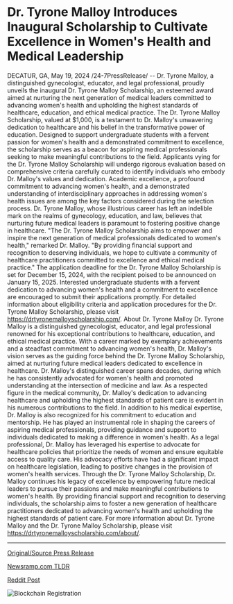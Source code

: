 # Dr. Tyrone Malloy Introduces Inaugural Scholarship to Cultivate Excellence in Women's Health and Medical Leadership

DECATUR, GA, May 19, 2024 /24-7PressRelease/ -- Dr. Tyrone Malloy, a distinguished gynecologist, educator, and legal professional, proudly unveils the inaugural Dr. Tyrone Malloy Scholarship, an esteemed award aimed at nurturing the next generation of medical leaders committed to advancing women's health and upholding the highest standards of healthcare, education, and ethical medical practice.  The Dr. Tyrone Malloy Scholarship, valued at $1,000, is a testament to Dr. Malloy's unwavering dedication to healthcare and his belief in the transformative power of education. Designed to support undergraduate students with a fervent passion for women's health and a demonstrated commitment to excellence, the scholarship serves as a beacon for aspiring medical professionals seeking to make meaningful contributions to the field.  Applicants vying for the Dr. Tyrone Malloy Scholarship will undergo rigorous evaluation based on comprehensive criteria carefully curated to identify individuals who embody Dr. Malloy's values and dedication. Academic excellence, a profound commitment to advancing women's health, and a demonstrated understanding of interdisciplinary approaches in addressing women's health issues are among the key factors considered during the selection process.  Dr. Tyrone Malloy, whose illustrious career has left an indelible mark on the realms of gynecology, education, and law, believes that nurturing future medical leaders is paramount to fostering positive change in healthcare. "The Dr. Tyrone Malloy Scholarship aims to empower and inspire the next generation of medical professionals dedicated to women's health," remarked Dr. Malloy. "By providing financial support and recognition to deserving individuals, we hope to cultivate a community of healthcare practitioners committed to excellence and ethical medical practice."  The application deadline for the Dr. Tyrone Malloy Scholarship is set for December 15, 2024, with the recipient poised to be announced on January 15, 2025. Interested undergraduate students with a fervent dedication to advancing women's health and a commitment to excellence are encouraged to submit their applications promptly.  For detailed information about eligibility criteria and application procedures for the Dr. Tyrone Malloy Scholarship, please visit https://drtyronemalloyscholarship.com/.  About Dr. Tyrone Malloy  Dr. Tyrone Malloy is a distinguished gynecologist, educator, and legal professional renowned for his exceptional contributions to healthcare, education, and ethical medical practice. With a career marked by exemplary achievements and a steadfast commitment to advancing women's health, Dr. Malloy's vision serves as the guiding force behind the Dr. Tyrone Malloy Scholarship, aimed at nurturing future medical leaders dedicated to excellence in healthcare.  Dr. Malloy's distinguished career spans decades, during which he has consistently advocated for women's health and promoted understanding at the intersection of medicine and law. As a respected figure in the medical community, Dr. Malloy's dedication to advancing healthcare and upholding the highest standards of patient care is evident in his numerous contributions to the field.  In addition to his medical expertise, Dr. Malloy is also recognized for his commitment to education and mentorship. He has played an instrumental role in shaping the careers of aspiring medical professionals, providing guidance and support to individuals dedicated to making a difference in women's health.  As a legal professional, Dr. Malloy has leveraged his expertise to advocate for healthcare policies that prioritize the needs of women and ensure equitable access to quality care. His advocacy efforts have had a significant impact on healthcare legislation, leading to positive changes in the provision of women's health services.  Through the Dr. Tyrone Malloy Scholarship, Dr. Malloy continues his legacy of excellence by empowering future medical leaders to pursue their passions and make meaningful contributions to women's health. By providing financial support and recognition to deserving individuals, the scholarship aims to foster a new generation of healthcare practitioners dedicated to advancing women's health and upholding the highest standards of patient care.  For more information about Dr. Tyrone Malloy and the Dr. Tyrone Malloy Scholarship, please visit https://drtyronemalloyscholarship.com/about/. 

---

[Original/Source Press Release](https://www.24-7pressrelease.com/press-release/511000/dr-tyrone-malloy-introduces-inaugural-scholarship-to-cultivate-excellence-in-womens-health-and-medical-leadership)
                    

[Newsramp.com TLDR](None) 



[Reddit Post](https://www.reddit.com/r/HealthCareNewsInfo/comments/1cvikmj/dr_tyrone_malloy_unveils_1000_scholarship_to/) 



![Blockchain Registration](https://cdn.newsramp.app/24-7PressRelease/qrcode/245/19/fern3P88.webp)